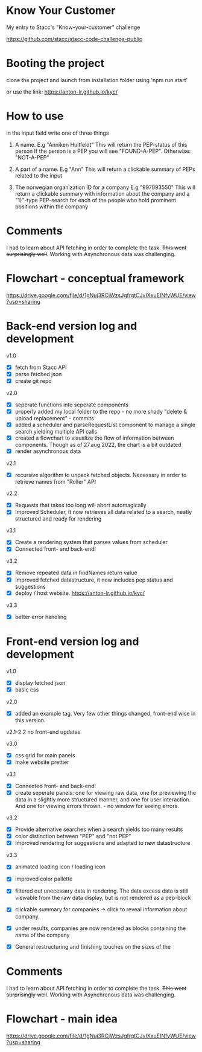 # Know Your Customer
My entry to Stacc's "Know-your-customer" challenge

https://github.com/stacc/stacc-code-challenge-public


# Booting the project
clone the project and launch from installation folder using 'npm run start'

or use the link: https://anton-lr.github.io/kyc/ 


# How to use
in the input field write one of three things
1) A name.
E.g "Anniken Huitfeldt"
This will return the PEP-status of this person
If the person is a PEP you will see "FOUND-A-PEP". Otherwise: "NOT-A-PEP"

4) A part of a name.
E.g "Ann"
This will return a clickable summary of PEPs related to the input

6) The norwegian organization ID for a company
E.g "997093550"
This will return a clickable summary with information about the company
and a "1)"-type PEP-search for each of the people who hold prominent positions within the company



# Comments
I had to learn about API fetching in order to complete the task. ~~This went surprisingly well~~. Working with Asynchronous data was challenging. 


# Flowchart - conceptual framework
https://drive.google.com/file/d/1gNuj3RCjWzsJgfrgtCJvIXxuEINfyWUE/view?usp=sharing


# Back-end version log and development
v1.0
- [X] fetch from Stacc API
- [X] parse fetched json
- [X] create git repo

v2.0
- [x] seperate functions into seperate components
- [x] properly added my local folder to the repo - no more shady "delete & upload replacement" - commits
- [x] added a scheduler and parseRequestList component to manage a single search yielding multiple API calls
- [x] created a flowchart to visualize the flow of information between components. Though as of 27.aug 2022, the chart is a bit outdated
- [x] render asynchronous data

v2.1
- [X] recursive algorithm to unpack fetched objects. Necessary in order to retrieve names from "Roller" API

v2.2
- [X] Requests that takes too long will abort automagically
- [X] Improved Scheduler, it now retrieves all data related to a search, neatly structured and ready for rendering

v3.1
- [X] Create a rendering system that parses values from scheduler
- [X] Connected front- and back-end!

v3.2
- [X] Remove repeated data in findNames return value
- [X] Improved fetched datastructure, it now includes pep status and suggestions
- [X] deploy / host website. https://anton-lr.github.io/kyc/ 

v3.3
- [X] better error handling



# Front-end version log and development
v1.0
- [X] display fetched json
- [X] basic css

v2.0
- [x] added an example tag. Very few other things changed, front-end wise in this version.

v2.1-2.2
no front-end updates

v3.0
- [X] css grid for main panels
- [X] make website prettier

v3.1
- [X] Connected front- and back-end!
- [X] create seperate panels: one for viewing raw data, one for previewing the data in a slightly more structured manner, and one for user interaction. And one for viewing errors thrown. - no window for seeing errors.

v3.2
- [X] Provide alternative searches when a search yields too many results
- [X] color distinction between "PEP" and "not PEP"
- [X] Improved rendering for suggestions and adapted to new datastructure

v3.3
- [X] animated loading icon / loading icon
- [X] improved color pallette
- [X] filtered out unecessary data in rendering. The data excess data is still viewable from the raw data display, but is not rendered as a pep-block
- [X] clickable summary for companies -> click to reveal information about company. 
- [X] under results, companies are now rendered as blocks containing the name of the company
- [X] General restructuring and finishing touches on the sizes of the 



# Comments
I had to learn about API fetching in order to complete the task. ~~This went surprisingly well~~. Working with Asynchronous data was challenging. 

# Flowchart - main idea
https://drive.google.com/file/d/1gNuj3RCjWzsJgfrgtCJvIXxuEINfyWUE/view?usp=sharing
